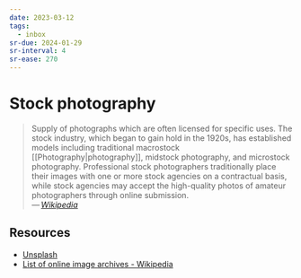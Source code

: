 ```yaml
---
date: 2023-03-12
tags:
  - inbox
sr-due: 2024-01-29
sr-interval: 4
sr-ease: 270
---
```


# Stock photography

> Supply of photographs which are often licensed for specific uses. The stock
> industry, which began to gain hold in the 1920s, has established models
> including traditional macrostock [[Photography|photography]], midstock
> photography, and microstock photography. Professional stock photographers
> traditionally place their images with one or more stock agencies on a
> contractual basis, while stock agencies may accept the high-quality photos of
> amateur photographers through online submission.\
> — <cite>[Wikipedia](https://en.wikipedia.org/wiki/Stock_photography)</cite>

## Resources

- [Unsplash](https://unsplash.com/)
- [List of online image archives - Wikipedia](https://en.wikipedia.org/wiki/List_of_online_image_archives)
